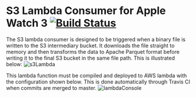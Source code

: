 # S3 Lambda Consumer for Apple Watch 3 [![Build Status](https://travis-ci.org/kine-dmd/s3-lambda-consumer.svg?branch=master)](https://travis-ci.org/kine-dmd/s3-lambda-consumer)

The S3 lambda consumer is designed to be triggered when a binary file is written to the S3 intermediary bucket. It downloads the file straight to memory and then transforms the data to Apache Parquet format before writing it to the final S3 bucket in the same file path. This is illustrated below:
![s3Lambda](https://user-images.githubusercontent.com/26333869/60193618-e4249b80-982f-11e9-8cf5-1df49b7adfb6.png)


This lambda function must be compiled and deployed to AWS lambda with the configuration shown below. This is done automatically through Travis CI when commits are merged to master.
![lambdaConsole](https://user-images.githubusercontent.com/26333869/60192869-8fccec00-982e-11e9-995b-47771acadd21.png)

